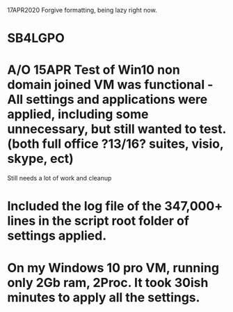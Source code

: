 17APR2020
Forgive formatting, being lazy right now. 

# SB4LGPO

# A/O 15APR Test of Win10 non domain joined VM was functional - All settings and applications were applied, including some unnecessary, but still wanted to test. (both full office ?13/16? suites, visio, skype, ect)

 Still needs a lot of work and cleanup

# Included the log file of the 347,000+ lines in the script root folder of settings applied.

# On my Windows 10 pro VM, running only 2Gb ram, 2Proc. It took 30ish minutes to apply all the settings.
